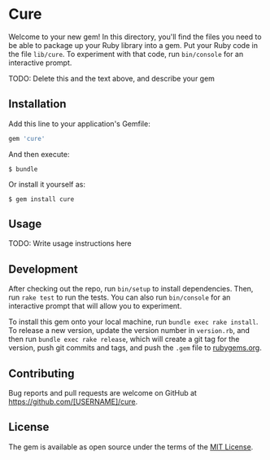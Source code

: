 # Cure

Welcome to your new gem! In this directory, you'll find the files you need to be able to package up your Ruby library into a gem. Put your Ruby code in the file `lib/cure`. To experiment with that code, run `bin/console` for an interactive prompt.

TODO: Delete this and the text above, and describe your gem

## Installation

Add this line to your application's Gemfile:

```ruby
gem 'cure'
```

And then execute:

    $ bundle

Or install it yourself as:

    $ gem install cure

## Usage

TODO: Write usage instructions here

## Development

After checking out the repo, run `bin/setup` to install dependencies. Then, run `rake test` to run the tests. You can also run `bin/console` for an interactive prompt that will allow you to experiment.

To install this gem onto your local machine, run `bundle exec rake install`. To release a new version, update the version number in `version.rb`, and then run `bundle exec rake release`, which will create a git tag for the version, push git commits and tags, and push the `.gem` file to [rubygems.org](https://rubygems.org).

## Contributing

Bug reports and pull requests are welcome on GitHub at https://github.com/[USERNAME]/cure.


## License

The gem is available as open source under the terms of the [MIT License](http://opensource.org/licenses/MIT).

